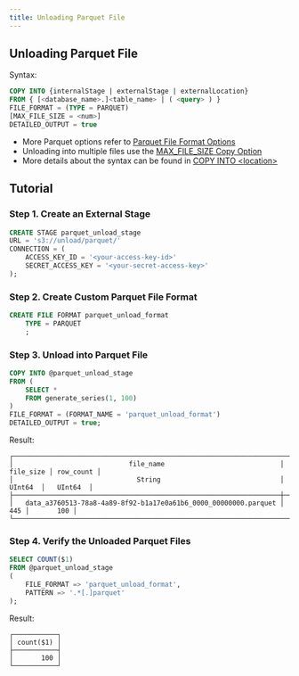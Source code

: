 ```yaml
---
title: Unloading Parquet File
---
```


## Unloading Parquet File

Syntax:
```sql
COPY INTO {internalStage | externalStage | externalLocation}
FROM { [<database_name>.]<table_name> | ( <query> ) }
FILE_FORMAT = (TYPE = PARQUET)
[MAX_FILE_SIZE = <num>]
DETAILED_OUTPUT = true
```

- More Parquet options refer to [Parquet File Format Options](/sql/sql-reference/file-format-options#parquet-options)
- Unloading into multiple files use the [MAX_FILE_SIZE Copy Option](/sql/sql-commands/dml/dml-copy-into-location#copyoptions)
- More details about the syntax can be found in [COPY INTO <location\>](/sql/sql-commands/dml/dml-copy-into-location)

## Tutorial

### Step 1. Create an External Stage

```sql
CREATE STAGE parquet_unload_stage 
URL = 's3://unload/parquet/' 
CONNECTION = (
    ACCESS_KEY_ID = '<your-access-key-id>' 
    SECRET_ACCESS_KEY = '<your-secret-access-key>'
);
```

### Step 2. Create Custom Parquet File Format

```sql
CREATE FILE FORMAT parquet_unload_format 
    TYPE = PARQUET
    ;
```

### Step 3. Unload into Parquet File

```sql
COPY INTO @parquet_unload_stage 
FROM (
    SELECT * 
    FROM generate_series(1, 100)
) 
FILE_FORMAT = (FORMAT_NAME = 'parquet_unload_format')
DETAILED_OUTPUT = true;
```

Result:
```text
┌───────────────────────────────────────────────────────────────────────────────────────────┐
│                             file_name                             │ file_size │ row_count │
│                               String                              │   UInt64  │   UInt64  │
├───────────────────────────────────────────────────────────────────┼───────────┼───────────┤
│   data_a3760513-78a8-4a89-8f92-b1a17e0a61b6_0000_00000000.parquet │       445 │       100 │
└───────────────────────────────────────────────────────────────────────────────────────────┘
```

### Step 4. Verify the Unloaded Parquet Files

```sql
SELECT COUNT($1)
FROM @parquet_unload_stage
(
    FILE_FORMAT => 'parquet_unload_format', 
    PATTERN => '.*[.]parquet'
);
```

Result:
```text
┌───────────┐
│ count($1) │
├───────────┤
│       100 │
└───────────┘
```
